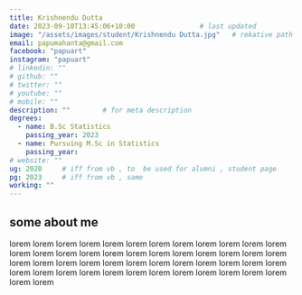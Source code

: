 ```yaml
---
title: Krishnendu Dutta                   
date: 2023-09-10T13:45:06+10:00                # last updated
image: "/assets/images/student/Krishnendu Dutta.jpg"   # rekative path 
email: papumahanta@gmail.com
facebook: "papuart"        
instagram: "papuart"
# linkedin: ""     
# github: ""              
# twitter: ""
# youtube: ""
# mobile: ""    
description: ""        # for meta description
degrees:
  - name: B.Sc Statistics            
    passing_year: 2023
  - name: Pursuing M.Sc in Statistics
    passing_year:  
# website: ""
ug: 2020     # iff from vb , to  be used for alumni , student page
pg: 2023     # iff from vb , same
working: ""
---
```








## some about me
lorem lorem lorem lorem lorem lorem lorem lorem lorem lorem lorem lorem lorem lorem lorem lorem lorem lorem lorem lorem lorem lorem lorem lorem lorem lorem lorem lorem lorem lorem lorem lorem lorem lorem lorem lorem lorem lorem lorem lorem lorem lorem lorem lorem lorem lorem lorem lorem lorem lorem 